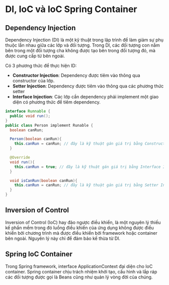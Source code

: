# DI, IoC và IoC Spring Container
## Dependency Injection
Dependency Injection (DI) là một kỹ thuật trong lập trình để làm giảm sự phụ thuộc lẫn nhau giữa các lớp và đối tượng. Trong DI, các đối tượng con nằm bên trong một đối tượng cha không được tạo bên trong đối tượng đó, mà được cung cấp từ bên ngoài.

Có 3 phương thức để thực hiện ID:
- **Constructor Injection**: Dependency được tiêm vào thông qua constructor của lớp.
- **Setter Injection**: Dependency được tiêm vào thông qua các phương thức setter
- **Interface Injection**: Các lớp cần dependency phải implement một giao diện có phương thức để tiêm dependency.
```java
interface Runnable {
  public void run();
}
public class Person implement Runable {
  boolean canRun;

  Person(boolean canRun){
    this.canRun = canRun; // đây là kỹ thuật gán giá trị bằng Constructor Injection
  }

  @Override
  void run(){
    this.canRun = true; // đây là kỹ thuật gán giá trị bằng Interface Injection
  }

  void isCanRun(boolean canRun){
    this.canRun = canRun; // đây là kỹ thuật gán giá trị bằng Setter Injection
  }
}
```

## Inversion of Control
Inversion of Control (IoC) hay đảo ngược điều khiển, là một nguyên lý thiếu kế phần mềm trong đó luồng điều khiển của ứng dụng không được điều khiển bởi chương trình mà được điều khiển bởi framework hoặc container bên ngoài. Nguyên lý này chỉ để đảm bảo kế thừa từ DI.

## Spring IoC Container
Trong Spring framework, interface ApplicationContext đại diện cho IoC container. Spring container chịu trách nhiệm khởi tạo, cấu hình và lắp ráp các đối tượng được gọi là Beans cũng như quản lý vòng đời của chúng.
